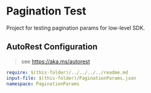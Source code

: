 # Pagination Test

Project for testing pagination params for low-level SDK.

## AutoRest Configuration

> see https://aka.ms/autorest

``` yaml
require: $(this-folder)/../../../../readme.md
input-file: $(this-folder)/PaginationParams.json
namespace: PaginationParams
```
